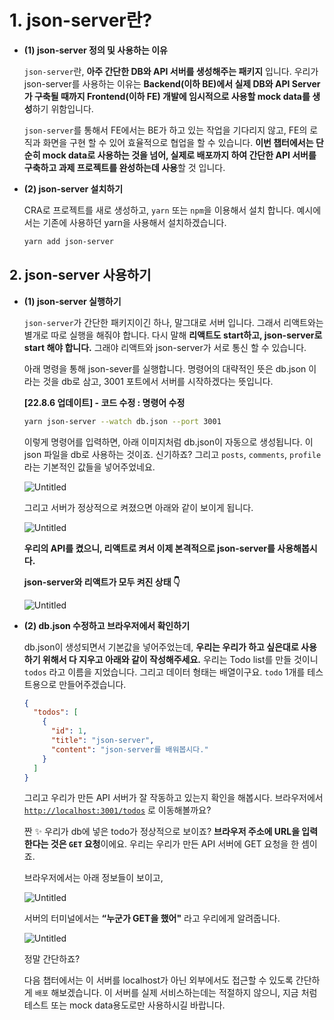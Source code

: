 
# 1. json-server란?

-   **(1) json-server 정의 및 사용하는 이유**
    
    `json-server`란, **아주 간단한 DB와 API 서버를 생성해주는 패키지** 입니다. 우리가 json-server를 사용하는 이유는 **Backend(이하 BE)에서 실제 DB와 API Server가 구축될 때까지 Frontend(이하 FE) 개발에 임시적으로 사용할 mock data를 생성**하기 위함입니다.
    
    `json-server`를 통해서 FE에서는 BE가 하고 있는 작업을 기다리지 않고, FE의 로직과 화면을 구현 할 수 있어 효율적으로 협업을 할 수 있습니다. **이번 챕터에서는 단순히 mock data로 사용하는 것을 넘어, 실제로 배포까지 하여 간단한 API 서버를 구축하고 과제 프로젝트를 완성하는데 사용**할 것 입니다.
    
-   **(2) json-server 설치하기**
    
    CRA로 프로젝트를 새로 생성하고, `yarn` 또는 `npm`을 이용해서 설치 합니다. 예시에서는 기존에 사용하던 yarn을 사용해서 설치하겠습니다.
    
    ```bash
    yarn add json-server
    ```
    

## 2. json-server 사용하기

-   **(1) json-server 실행하기**
    
    `json-server`가 간단한 패키지이긴 하나, 말그대로 서버 입니다. 그래서 리액트와는 별개로 따로 실행을 해줘야 합니다. 다시 말해 **리액트도 start하고, json-server로 start 해야 합니다.** 그래야 리액트와 json-server가 서로 통신 할 수 있습니다.
    
    아래 명령을 통해 json-sever를 실행합니다. 명령어의 대략적인 뜻은 db.json 이라는 것을 db로 삼고, 3001 포트에서 서버를 시작하겠다는 뜻입니다.
    
    **[22.8.6 업데이트] - 코드 수정 : 명령어 수정**
    
    ```bash
    yarn json-server --watch db.json --port 3001
    ```
    
    이렇게 명령어를 입력하면, 아래 이미지처럼 db.json이 자동으로 생성됩니다. 이 json 파일을 db로 사용하는 것이죠. 신기하죠? 그리고 `posts`, `comments`, `profile` 라는 기본적인 값들을 넣어주었네요.
    
    ![Untitled](https://s3-us-west-2.amazonaws.com/secure.notion-static.com/55013f85-1e00-4776-b340-4bbd370007c4/Untitled.png)
    
    그리고 서버가 정상적으로 켜졌으면 아래와 같이 보이게 됩니다.
    
    ![Untitled](https://s3-us-west-2.amazonaws.com/secure.notion-static.com/275126c0-7e01-4250-82bb-488b014cfca1/Untitled.png)
    
    **우리의 API를 켰으니, 리액트로 켜서 이제 본격적으로 json-server를 사용해봅시다.**
    
    **json-server와 리액트가 모두 켜진 상태 👇**
    
    ![Untitled](https://s3-us-west-2.amazonaws.com/secure.notion-static.com/927725c0-9c1e-46db-b682-64da9822b0e3/Untitled.png)
    
-   **(2) db.json 수정하고 브라우저에서 확인하기**
    
    db.json이 생성되면서 기본값을 넣어주었는데, **우리는 우리가 하고 싶은대로 사용하기 위해서 다 지우고 아래와 같이 작성해주세요.** 우리는 Todo list를 만들 것이니 `todos` 라고 이름을 지었습니다. 그리고 데이터 형태는 배열이구요. `todo` 1개를 테스트용으로 만들어주겠습니다.
    
    ```json
    {
      "todos": [
        {
          "id": 1,
          "title": "json-server",
          "content": "json-server를 배워봅시다."
        }
      ]
    }
    ```
    
    그리고 우리가 만든 API 서버가 잘 작동하고 있는지 확인을 해봅시다. 브라우저에서 [`http://localhost:3001/todos`](http://localhost:3001/todos) 로 이동해볼까요?
    
    짠 ✨ 우리가 db에 넣은 todo가 정상적으로 보이죠? **브라우저 주소에 URL을 입력한다는 것은 `GET` 요청**이에요. 우리는 우리가 만든 API 서버에 GET 요청을 한 셈이죠.
    
    브라우저에서는 아래 정보들이 보이고,
    
    ![Untitled](https://s3-us-west-2.amazonaws.com/secure.notion-static.com/311e63ae-f834-4299-bf40-32361fc90b6c/Untitled.png)
    
    서버의 터미널에서는 **“누군가 GET을 했어"** 라고 우리에게 알려줍니다.
    
    ![Untitled](https://s3-us-west-2.amazonaws.com/secure.notion-static.com/5bc60ea1-a925-46f6-a9dd-bc82dd2c97a1/Untitled.png)
    
    정말 간단하죠?
    
    다음 챕터에서는 이 서버를 localhost가 아닌 외부에서도 접근할 수 있도록 간단하게 `배포` 해보겠습니다. 이 서버를 실제 서비스하는데는 적절하지 않으니, 지금 처럼 테스트 또는 mock data용도로만 사용하시길 바랍니다.